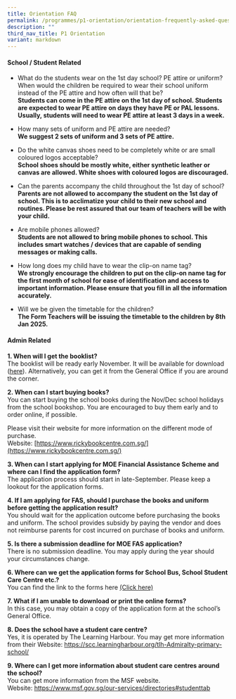 ```yaml
---
title: Orientation FAQ
permalink: /programmes/p1-orientation/orientation-frequently-asked-questions/
description: ""
third_nav_title: P1 Orientation
variant: markdown
---
```

#### School / Student Related

*   What do the students wear on the 1st day school? PE attire or uniform? When would the children be required to wear their school uniform instead of the PE attire and how often will that be?
**<br>Students can come in the PE attire on the 1st day of school. Students are expected to wear PE attire on days they have PE or PAL lessons. Usually, students will need to wear PE attire at least 3 days in a week.<br>**

*   How many sets of uniform and PE attire are needed?
**<br>We suggest 2 sets of uniform and 3 sets of PE attire.<br>**

*   Do the white canvas shoes need to be completely white or are small coloured logos acceptable? &nbsp;
**<br>School shoes should be mostly white, either synthetic leather or canvas are allowed. White shoes with coloured logos are discouraged.<br>**

*   Can the parents accompany the child throughout the 1st day of school?
**<br>Parents are not allowed to accompany the student on the 1st day of school. This is to acclimatize your child to their new school and routines. Please be rest assured that our team of teachers will be with your child.<br>**

*   Are mobile phones allowed?
**<br>Students are not allowed to bring mobile phones to school. This includes smart watches / devices that are capable of sending messages or making calls.<br>**

*   How long does my child have to wear the clip-on name tag?
**<br>We strongly encourage the children to put on the clip-on name tag for the first month of school for ease of identification and access to important information. Please ensure that you fill in all the information accurately.<br>**

*   Will we be given the timetable for the children?
**<br>The Form Teachers will be issuing the timetable to the children by 8th Jan 2025. <br>**


#### Admin Related

**1. When will I get the booklist?**
<br>The booklist will be ready early November. It will be available for download ([here](https://www.admiraltypri.moe.edu.sg/programmes/p1-orientation/p1-administration-package/)). Alternatively, you can get it from the General Office if you are around the corner.

**2. When can I start buying books?**
<br>You can start buying the school books during the Nov/Dec school holidays from the school bookshop. You are encouraged to buy them early and to order online, if possible. 

Please visit their website for more information on the different mode of purchase. 
<br>Website: [https://www.rickybookcentre.com.sg/](https://www.rickybookcentre.com.sg/)

**3. When can I start applying for MOE Financial Assistance Scheme and where can I find the application form?**
<br>The application process should start in late-September. Please keep a lookout for the application forms.

**4. If I am applying for FAS, should I purchase the books and uniform before getting the application result?**
<br>You should wait for the application outcome before purchasing the books and uniform. The school provides subsidy by paying the vendor and does not reimburse parents for cost incurred on purchase of books and uniform.

**5. Is there a submission deadline for MOE FAS application?**
<br>There is no submission deadline. You may apply during the year should your circumstances change.

**6. Where can we get the application forms for School Bus, School Student Care Centre etc.?**
<br>You can find the link to the forms here [(Click here)](/programmes/p1-orientation/p1-administration-package/)

**7. What if I am unable to download or print the online forms?**
<br>In this case, you may obtain a copy of the application form at the school’s General Office.

**8. Does the school have a student care centre?**
<br>Yes, it is operated by The Learning Harbour. You may get more information from their Website: https://scc.learningharbour.org/tlh-Admiralty-primary-school/

**9. Where can I get more information about student care centres around the school?**
<br>You can get more information from the MSF website. 
<br>Website: https://www.msf.gov.sg/our-services/directories#studenttab